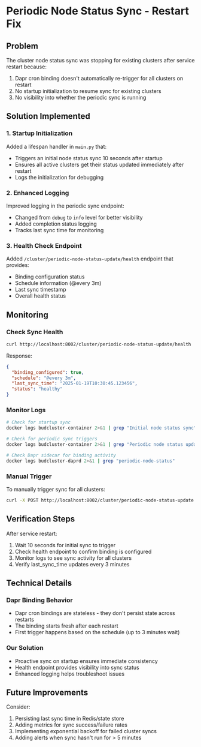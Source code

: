 # Periodic Node Status Sync - Restart Fix

## Problem
The cluster node status sync was stopping for existing clusters after service restart because:
1. Dapr cron binding doesn't automatically re-trigger for all clusters on restart
2. No startup initialization to resume sync for existing clusters
3. No visibility into whether the periodic sync is running

## Solution Implemented

### 1. Startup Initialization
Added a lifespan handler in `main.py` that:
- Triggers an initial node status sync 10 seconds after startup
- Ensures all active clusters get their status updated immediately after restart
- Logs the initialization for debugging

### 2. Enhanced Logging
Improved logging in the periodic sync endpoint:
- Changed from `debug` to `info` level for better visibility
- Added completion status logging
- Tracks last sync time for monitoring

### 3. Health Check Endpoint
Added `/cluster/periodic-node-status-update/health` endpoint that provides:
- Binding configuration status
- Schedule information (@every 3m)
- Last sync timestamp
- Overall health status

## Monitoring

### Check Sync Health
```bash
curl http://localhost:8002/cluster/periodic-node-status-update/health
```

Response:
```json
{
  "binding_configured": true,
  "schedule": "@every 3m",
  "last_sync_time": "2025-01-19T10:30:45.123456",
  "status": "healthy"
}
```

### Monitor Logs
```bash
# Check for startup sync
docker logs budcluster-container 2>&1 | grep "Initial node status sync"

# Check for periodic sync triggers
docker logs budcluster-container 2>&1 | grep "Periodic node status update"

# Check Dapr sidecar for binding activity
docker logs budcluster-daprd 2>&1 | grep "periodic-node-status"
```

### Manual Trigger
To manually trigger sync for all clusters:
```bash
curl -X POST http://localhost:8002/cluster/periodic-node-status-update
```

## Verification Steps

After service restart:
1. Wait 10 seconds for initial sync to trigger
2. Check health endpoint to confirm binding is configured
3. Monitor logs to see sync activity for all clusters
4. Verify last_sync_time updates every 3 minutes

## Technical Details

### Dapr Binding Behavior
- Dapr cron bindings are stateless - they don't persist state across restarts
- The binding starts fresh after each restart
- First trigger happens based on the schedule (up to 3 minutes wait)

### Our Solution
- Proactive sync on startup ensures immediate consistency
- Health endpoint provides visibility into sync status
- Enhanced logging helps troubleshoot issues

## Future Improvements
Consider:
1. Persisting last sync time in Redis/state store
2. Adding metrics for sync success/failure rates
3. Implementing exponential backoff for failed cluster syncs
4. Adding alerts when sync hasn't run for > 5 minutes
